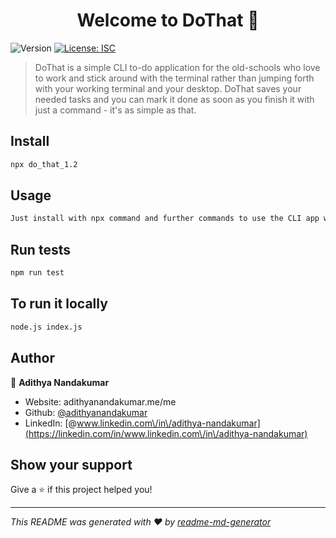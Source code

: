 <h1 align="center">Welcome to DoThat 👋</h1>
<p>
  <img alt="Version" src="https://img.shields.io/badge/version-1.2-blue.svg?cacheSeconds=2592000" />
  <a href="#" target="_blank">
    <img alt="License: ISC" src="https://img.shields.io/badge/License-ISC-yellow.svg" />
  </a>
</p>

> DoThat is a simple CLI to-do application for the old-schools who love to work and stick around with the terminal rather than jumping forth with your working terminal and your desktop. DoThat saves your needed tasks and you can mark it done as soon as you finish it with just a command - it's as simple as that. 

## Install

```sh
npx do_that_1.2
```

## Usage

```sh
Just install with npx command and further commands to use the CLI app will be listed on it as soon it's loaded.
```

## Run tests

```sh
npm run test
```

## To run it locally

```sh
node.js index.js
```

## Author

👤 **Adithya Nandakumar**

* Website: adithyanandakumar.me/me
* Github: [@adithyanandakumar](https://github.com/adithyanandakumar)
* LinkedIn: [@www.linkedin.com\/in\/adithya-nandakumar](https://linkedin.com/in/www.linkedin.com\/in\/adithya-nandakumar)

## Show your support

Give a ⭐️ if this project helped you!

***
_This README was generated with ❤️ by [readme-md-generator](https://github.com/kefranabg/readme-md-generator)_
